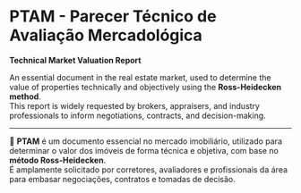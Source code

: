 # PTAM - Parecer Técnico de Avaliação Mercadológica

**Technical Market Valuation Report**

An essential document in the real estate market, used to determine the value of properties technically and objectively using the **Ross-Heidecken method**.  
This report is widely requested by brokers, appraisers, and industry professionals to inform negotiations, contracts, and decision-making.

---

📄 **PTAM** é um documento essencial no mercado imobiliário, utilizado para determinar o valor dos imóveis de forma técnica e objetiva, com base no **método Ross-Heidecken**.  
É amplamente solicitado por corretores, avaliadores e profissionais da área para embasar negociações, contratos e tomadas de decisão.
